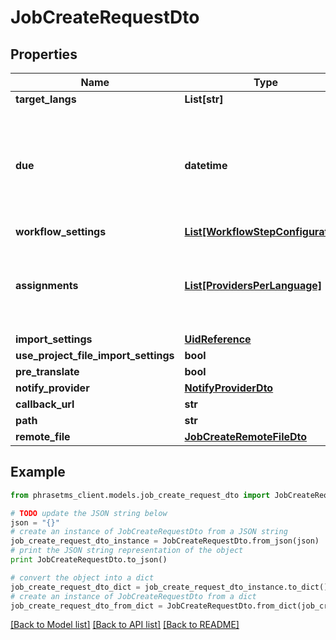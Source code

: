 # JobCreateRequestDto

## Properties

| Name                                 | Type                                                                | Description                                                                                                          | Notes      |
| ------------------------------------ | ------------------------------------------------------------------- | -------------------------------------------------------------------------------------------------------------------- | ---------- |
| **target_langs**                     | **List[str]**                                                       |                                                                                                                      |
| **due**                              | **datetime**                                                        | only use for projects without workflows; otherwise specify in the workflowSettings object. Use ISO 8601 date format. | [optional] |
| **workflow_settings**                | [**List[WorkflowStepConfiguration]**](WorkflowStepConfiguration.md) |                                                                                                                      | [optional] |
| **assignments**                      | [**List[ProvidersPerLanguage]**](ProvidersPerLanguage.md)           | only use for projects without workflows; otherwise specify in the workflowSettings object                            | [optional] |
| **import_settings**                  | [**UidReference**](UidReference.md)                                 |                                                                                                                      | [optional] |
| **use_project_file_import_settings** | **bool**                                                            | Default: false                                                                                                       | [optional] |
| **pre_translate**                    | **bool**                                                            |                                                                                                                      | [optional] |
| **notify_provider**                  | [**NotifyProviderDto**](NotifyProviderDto.md)                       |                                                                                                                      | [optional] |
| **callback_url**                     | **str**                                                             |                                                                                                                      | [optional] |
| **path**                             | **str**                                                             |                                                                                                                      | [optional] |
| **remote_file**                      | [**JobCreateRemoteFileDto**](JobCreateRemoteFileDto.md)             |                                                                                                                      | [optional] |

## Example

```python
from phrasetms_client.models.job_create_request_dto import JobCreateRequestDto

# TODO update the JSON string below
json = "{}"
# create an instance of JobCreateRequestDto from a JSON string
job_create_request_dto_instance = JobCreateRequestDto.from_json(json)
# print the JSON string representation of the object
print JobCreateRequestDto.to_json()

# convert the object into a dict
job_create_request_dto_dict = job_create_request_dto_instance.to_dict()
# create an instance of JobCreateRequestDto from a dict
job_create_request_dto_from_dict = JobCreateRequestDto.from_dict(job_create_request_dto_dict)
```

[[Back to Model list]](../README.md#documentation-for-models) [[Back to API list]](../README.md#documentation-for-api-endpoints) [[Back to README]](../README.md)
